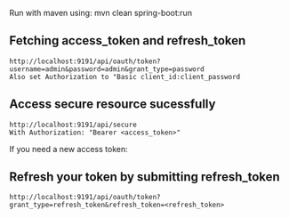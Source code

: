 Run with maven using:
    mvn clean spring-boot:run

Fetching access_token and refresh_token
---------------------------------------
    http://localhost:9191/api/oauth/token?username=admin&password=admin&grant_type=password                                                         
    Also set Authorization to "Basic client_id:client_password

Access secure resource sucessfully
----------------------------------
    http://localhost:9191/api/secure
    With Authorization: "Bearer <access_token>"

If you need a new access token:

Refresh your token by submitting refresh_token
----------------------------------------------
    http://localhost:9191/api/oauth/token?grant_type=refresh_token&refresh_token=<refresh_token>